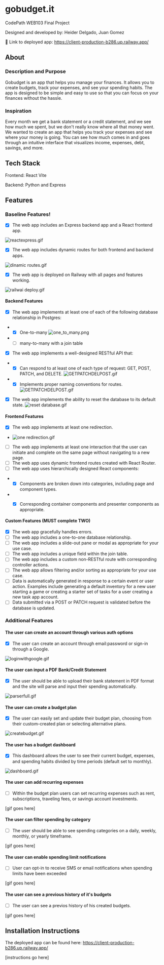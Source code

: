 # gobudget.it

CodePath WEB103 Final Project

Designed and developed by: Heider Delgado, Juan Gomez

🔗 Link to deployed app: https://client-production-b286.up.railway.app/

## About

### Description and Purpose

Gobudget is an app that helps you manage your finances. It allows you to create budgets, track your expenses, and see your spending habits. The app is designed to be simple and easy to use so that you can focus on your finances without the hassle.

### Inspiration

Every month we get a bank statement or a credit statement, and we see how much we spent, but we don't really know where all that money went. We wanted to create an app that helps you track your expenses and see where your money is going. You can see how much comes in and goes through an intuitive interface that visualizes income, expenses, debt, savings, and more.

## Tech Stack

Frontend: React Vite

Backend: Python and Express

## Features

### Baseline Features!

- [X] The web app includes an Express backend app and a React frontend app.

![reactexpress.gif](gifs%2Freactexpress.gif)
- [X] The web app includes dynamic routes for both frontend and backend apps.

![dinamic routes.gif](gifs%2Fdinamic%20routes.gif)

- [X] The web app is deployed on Railway with all pages and features working.

![railwai deploy.gif](gifs%2Frailwai%20deploy.gif)


#### Backend Features 

- [X] The web app implements at least one of each of the following database relationship in Postgres:
- * [X] One-to-many
![one_to_many.png](gifs%2Fone_to_many.png)
- * [ ] many-to-many with a join table
- [X] The web app implements a well-designed RESTful API that:
-  * [X] Can respond to at least one of each type of request: GET, POST, PATCH, and DELETE.
![GETPATCHDELPOST.gif](gifs%2FGETPATCHDELPOST.gif)
- * [X] Implements proper naming conventions for routes.
![GETPATCHDELPOST.gif](gifs%2FGETPATCHDELPOST.gif)
- [X] The web app implements the ability to reset the database to its default state.
![reset database.gif](gifs%2Freset%20database.gif)

#### Frontend Features 

- [X] The web app implements at least one redirection. 
- ![one redirection.gif](gifs%2Fone%20redirection.gif)
- [ ] The web app implements at least one interaction that the user can initiate and complete on the same page without navigating to a new page.
- [ ] The web app uses dynamic frontend routes created with React Router.
- [ ] The web app uses hierarchically designed React components:

- * [X] Components are broken down into categories, including page and component types.
- * [X] Corresponding container components and presenter components as appropriate.


#### Custom Features (MUST complete TWO)

- [X] The web app gracefully handles errors.
- [ ] The web app includes a one-to-one database relationship.
- [ ] The web app includes a slide-out pane or modal as appropriate for your use case.
- [ ] The web app includes a unique field within the join table.
- [ ] The web app includes a custom non-RESTful route with corresponding controller actions.
- [ ] The web app allows filtering and/or sorting as appropriate for your use case.
- [ ] Data is automatically generated in response to a certain event or user action. Examples include generating a default inventory for a new user starting a game or creating a starter set of tasks for a user creating a new task app account.
- [ ] Data submitted via a POST or PATCH request is validated before the database is updated.

### Additional Features

#### The user can create an account through various auth options

- [X] The user can create an account through email:password or sign-in through a Google.

![loginwithgoogle.gif](gifs%2Floginwithgoogle.gif)


#### The user can input a PDF Bank/Credit Statement 

- [X] The user should be able to upload their bank statement in PDF format and the site will parse and input their spending automatically. 

![parserfull.gif](gifs%2Fparserfull.gif)

#### The user can create a budget plan

- [X] The user can easily set and update their budget plan, choosing from their custom-created plan or selecting alternative plans.

![createbudget.gif](gifs%2Fcreatebudget.gif)


#### The user has a budget dashboard

- [X] This dashboard allows the user to see their current budget, expenses, and spending habits divided by time periods (default set to monthly).

![dashboard.gif](gifs%2Fdashboard.gif)

#### The user can add recurring expenses

- [ ] Within the budget plan users can set recurring expenses such as rent, subscriptions, traveling fees, or savings account investments.

[gif goes here]


#### The user can filter spending by category

- [ ] The user should be able to see spending categories on a daily, weekly, monthly, or yearly timeframe.

[gif goes here]


#### The user can enable spending limit notifications 

- [ ] User can opt-in to receive SMS or email notifications when spending limits have been exceeded

[gif goes here]

#### The user can see a previous history of it's budgets

- [ ] The user can see a previos history of his created budgets.

[gif goes here]


## Installation Instructions

The deployed app can be found here: https://client-production-b286.up.railway.app/

[instructions go here]
